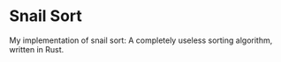 # Snail Sort

My implementation of snail sort: A completely useless sorting algorithm, written in Rust.
